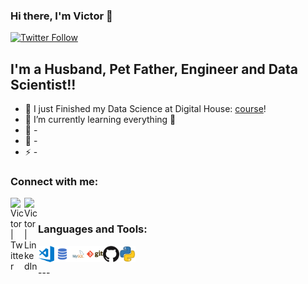 ### Hi there, I'm Victor 👋

[![Twitter Follow](https://img.shields.io/twitter/follow/Vbrito86?color=1DA1F2&logo=twitter&style=for-the-badge)](https://twitter.com/Vbrito86?s=08)

## I'm a Husband, Pet Father, Engineer and Data Scientist!!

- 🔭 I just Finished my Data Science at Digital House: [course]!
- 🌱 I’m currently learning everything 🤣
- 👯 -
- 🥅 -
- ⚡ -

### Connect with me:


[<img align="left" alt="Victor | Twitter" width="22px" src="https://cdn.jsdelivr.net/npm/simple-icons@v3/icons/twitter.svg" />][twitter]
[<img align="left" alt="Victor | LinkedIn" width="22px" src="https://cdn.jsdelivr.net/npm/simple-icons@v3/icons/linkedin.svg" />][linkedin]

<br />

### Languages and Tools:

<img align="left" alt="Visual Studio Code" width="26px" src="https://raw.githubusercontent.com/github/explore/80688e429a7d4ef2fca1e82350fe8e3517d3494d/topics/visual-studio-code/visual-studio-code.png" />
<img align="left" alt="SQL" width="26px" src="https://raw.githubusercontent.com/github/explore/80688e429a7d4ef2fca1e82350fe8e3517d3494d/topics/sql/sql.png" />
<img align="left" alt="MySQL" width="26px" src="https://raw.githubusercontent.com/github/explore/80688e429a7d4ef2fca1e82350fe8e3517d3494d/topics/mysql/mysql.png" />
<img align="left" alt="Git" width="26px" src="https://raw.githubusercontent.com/github/explore/80688e429a7d4ef2fca1e82350fe8e3517d3494d/topics/git/git.png" />
<img align="left" alt="GitHub" width="26px" src="https://raw.githubusercontent.com/github/explore/78df643247d429f6cc873026c0622819ad797942/topics/github/github.png" />
<img align="left" alt="Python" width="26px" src="https://github.com/Victor-cb/Victor-cb/blob/main/Icons/267_Python-512.webp"/>
<br />
<br />
---


[course]: https://www.digitalhouse.com/br/
[twitter]: https://twitter.com/Vbrito86?s=08
[linkedin]: https://www.linkedin.com/in/victorcbrito/